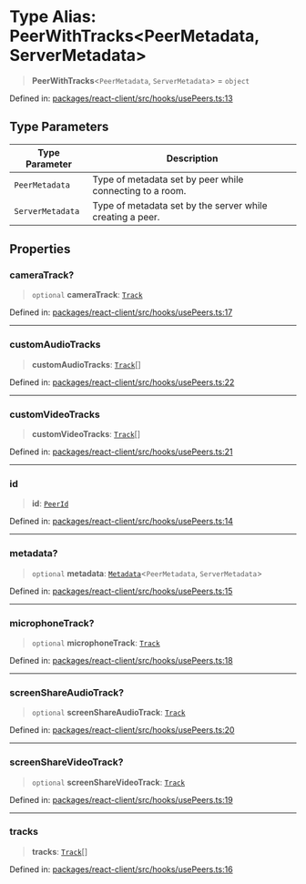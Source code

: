 # Type Alias: PeerWithTracks\<PeerMetadata, ServerMetadata\>

> **PeerWithTracks**\<`PeerMetadata`, `ServerMetadata`\> = `object`

Defined in: [packages/react-client/src/hooks/usePeers.ts:13](https://github.com/fishjam-cloud/web-client-sdk/blob/8be0da3efcdce0dec0a98faf77f65b941d4a7757/packages/react-client/src/hooks/usePeers.ts#L13)

## Type Parameters

| Type Parameter | Description |
| ------ | ------ |
| `PeerMetadata` | Type of metadata set by peer while connecting to a room. |
| `ServerMetadata` | Type of metadata set by the server while creating a peer. |

## Properties

### cameraTrack?

> `optional` **cameraTrack**: [`Track`](Track.md)

Defined in: [packages/react-client/src/hooks/usePeers.ts:17](https://github.com/fishjam-cloud/web-client-sdk/blob/8be0da3efcdce0dec0a98faf77f65b941d4a7757/packages/react-client/src/hooks/usePeers.ts#L17)

***

### customAudioTracks

> **customAudioTracks**: [`Track`](Track.md)[]

Defined in: [packages/react-client/src/hooks/usePeers.ts:22](https://github.com/fishjam-cloud/web-client-sdk/blob/8be0da3efcdce0dec0a98faf77f65b941d4a7757/packages/react-client/src/hooks/usePeers.ts#L22)

***

### customVideoTracks

> **customVideoTracks**: [`Track`](Track.md)[]

Defined in: [packages/react-client/src/hooks/usePeers.ts:21](https://github.com/fishjam-cloud/web-client-sdk/blob/8be0da3efcdce0dec0a98faf77f65b941d4a7757/packages/react-client/src/hooks/usePeers.ts#L21)

***

### id

> **id**: [`PeerId`](PeerId.md)

Defined in: [packages/react-client/src/hooks/usePeers.ts:14](https://github.com/fishjam-cloud/web-client-sdk/blob/8be0da3efcdce0dec0a98faf77f65b941d4a7757/packages/react-client/src/hooks/usePeers.ts#L14)

***

### metadata?

> `optional` **metadata**: [`Metadata`](Metadata.md)\<`PeerMetadata`, `ServerMetadata`\>

Defined in: [packages/react-client/src/hooks/usePeers.ts:15](https://github.com/fishjam-cloud/web-client-sdk/blob/8be0da3efcdce0dec0a98faf77f65b941d4a7757/packages/react-client/src/hooks/usePeers.ts#L15)

***

### microphoneTrack?

> `optional` **microphoneTrack**: [`Track`](Track.md)

Defined in: [packages/react-client/src/hooks/usePeers.ts:18](https://github.com/fishjam-cloud/web-client-sdk/blob/8be0da3efcdce0dec0a98faf77f65b941d4a7757/packages/react-client/src/hooks/usePeers.ts#L18)

***

### screenShareAudioTrack?

> `optional` **screenShareAudioTrack**: [`Track`](Track.md)

Defined in: [packages/react-client/src/hooks/usePeers.ts:20](https://github.com/fishjam-cloud/web-client-sdk/blob/8be0da3efcdce0dec0a98faf77f65b941d4a7757/packages/react-client/src/hooks/usePeers.ts#L20)

***

### screenShareVideoTrack?

> `optional` **screenShareVideoTrack**: [`Track`](Track.md)

Defined in: [packages/react-client/src/hooks/usePeers.ts:19](https://github.com/fishjam-cloud/web-client-sdk/blob/8be0da3efcdce0dec0a98faf77f65b941d4a7757/packages/react-client/src/hooks/usePeers.ts#L19)

***

### tracks

> **tracks**: [`Track`](Track.md)[]

Defined in: [packages/react-client/src/hooks/usePeers.ts:16](https://github.com/fishjam-cloud/web-client-sdk/blob/8be0da3efcdce0dec0a98faf77f65b941d4a7757/packages/react-client/src/hooks/usePeers.ts#L16)
